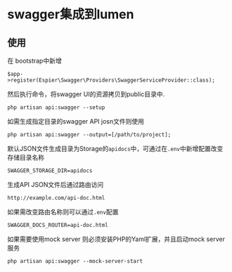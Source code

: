 # swagger集成到lumen

## 使用

在 bootstrap中新增

```
$app->register(Espier\Swagger\Providers\SwaggerServiceProvider::class);
```
然后执行命令，将swagger UI的资源拷贝到public目录中.

```
php artisan api:swagger --setup
```

如需生成指定目录的swagger API josn文件则使用

```
php artisan api:swagger --output=[/path/to/project];
```
默认JSON文件生成目录为Storage的`apidocs`中，可通过在`.env`中新增配置改变存储目录名称
```
SWAGGER_STORAGE_DIR=apidocs
```

生成API JSON文件后通过路由访问
```
http://example.com/api-doc.html
```

如果需改变路由名称则可以通过`.env`配置
```
SWAGGER_DOCS_ROUTER=api-doc.html
```

如果需要使用mock server 则必须安装PHP的Yaml扩展，并且启动mock server服务

```
php artisan api:swagger --mock-server-start
```

